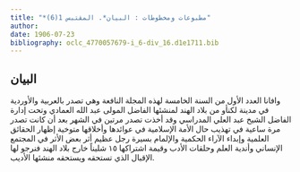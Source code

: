 ```yaml
---
title: "*مطبوعات ومخطوطات : البيان*. المقتبس 1(6)"
author: 
date: 1906-07-23
bibliography: oclc_4770057679-i_6-div_16.d1e1711.bib
---
```




##  البيان 


 وافانا  العدد الأول  من  السنة الخامسة  لهذه المجلة النافعة وهي تصدر بالعربية والأوردية في  مدينة لكنأو  من  بلاد الهند  لمنشئها الفاضل  المولى عبد الله العمادي  وتحت إدارة الفاضل  الشيخ عبد العلي المدراسي  وقد أخذت تصدر مرتين في الشهر بعد أن كانت تصدر مرة  ساعية في تهذيب حال الأمة الإسلامية في عوائدها وأخلاقها متوخية إظهار الحقائق العلمية وإبداء الآراء الحكمية والإلمام بسيرة رجل عظيم أثر بعض الأثر في المجتمع الإنساني وأندية العلم وحلقات الأدب وقيمة اشتراكها  ١٥  شليناً خارج بلاد الهند فنرجو لها الإقبال الذي تستحقه ويستحقه منشئها الأديب. 
